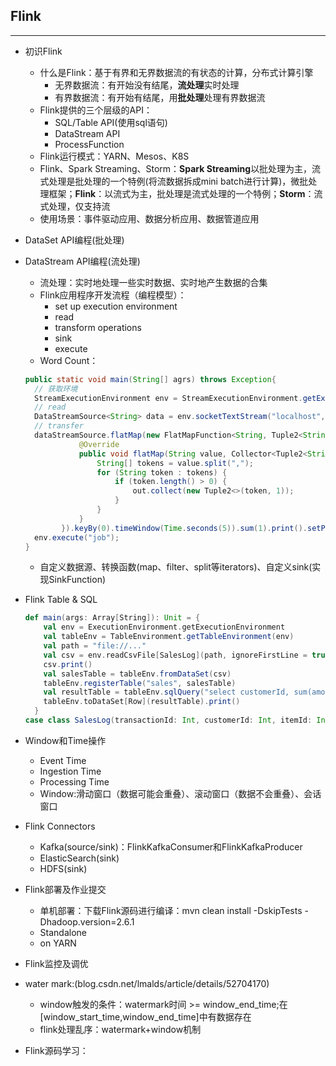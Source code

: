## Flink

------

- 初识Flink

  - 什么是Flink：基于有界和无界数据流的有状态的计算，分布式计算引擎
    - 无界数据流：有开始没有结尾，**流处理**实时处理
    - 有界数据流：有开始有结尾，用**批处理**处理有界数据流
  - Flink提供的三个层级的API：
    - SQL/Table API(使用sql语句)
    - DataStream API
    - ProcessFunction
  - Flink运行模式：YARN、Mesos、K8S
  - Flink、Spark Streaming、Storm：**Spark Streaming**以批处理为主，流式处理是批处理的一个特例(将流数据拆成mini batch进行计算)，微批处理框架；**Flink**：以流式为主，批处理是流式处理的一个特例；**Storm**：流式处理，仅支持流
  - 使用场景：事件驱动应用、数据分析应用、数据管道应用

- DataSet API编程(批处理)

- DataStream API编程(流处理)

  - 流处理：实时地处理一些实时数据、实时地产生数据的合集
  - Flink应用程序开发流程（编程模型）：
    - set up execution environment
    - read
    - transform operations
    - sink
    - execute
  - Word Count：

  ```java
  public static void main(String[] agrs) throws Exception{
    // 获取环境
    StreamExecutionEnvironment env = StreamExecutionEnvironment.getExecutionEnvironment();
    // read
  	DataStreamSource<String> data = env.socketTextStream("localhost", 9999);
    // transfer
    dataStreamSource.flatMap(new FlatMapFunction<String, Tuple2<String, Integer>>() {
              @Override
              public void flatMap(String value, Collector<Tuple2<String, Integer>> out) throws Exception {
                  String[] tokens = value.split(",");
                  for (String token : tokens) {
                      if (token.length() > 0) {
                          out.collect(new Tuple2<>(token, 1));
                      }
                  }
              }
          }).keyBy(0).timeWindow(Time.seconds(5)).sum(1).print().setParallelism(1);
    env.execute("job");
  }
  ```

  - 自定义数据源、转换函数(map、filter、split等iterators)、自定义sink(实现SinkFunction)

- Flink Table & SQL

  ```scala
  def main(args: Array[String]): Unit = {
      val env = ExecutionEnvironment.getExecutionEnvironment
      val tableEnv = TableEnvironment.getTableEnvironment(env)
      val path = "file://..."
      val csv = env.readCsvFile[SalesLog](path, ignoreFirstLine = true)
      csv.print()
      val salesTable = tableEnv.fromDataSet(csv)
      tableEnv.registerTable("sales", salesTable)
      val resultTable = tableEnv.sqlQuery("select customerId, sum(amountPaid) money from sales group by customerId")
      tableEnv.toDataSet[Row](resultTable).print()
    }
  case class SalesLog(transactionId: Int, customerId: Int, itemId: Int, amountPaid: Double)
  ```

- Window和Time操作

  - Event Time
  - Ingestion Time
  - Processing Time
  - Window:滑动窗口（数据可能会重叠）、滚动窗口（数据不会重叠）、会话窗口

- Flink Connectors

  - Kafka(source/sink)：FlinkKafkaConsumer和FlinkKafkaProducer
  - ElasticSearch(sink)
  - HDFS(sink)

- Flink部署及作业提交

  - 单机部署：下载Flink源码进行编译：mvn clean install -DskipTests -Dhadoop.version=2.6.1
  - Standalone
  - on YARN

- Flink监控及调优

- water mark:(blog.csdn.net/lmalds/article/details/52704170)

  - window触发的条件：watermark时间 >= window_end_time;在[window_start_time,window_end_time]中有数据存在
  - flink处理乱序：watermark+window机制
  
- Flink源码学习：
